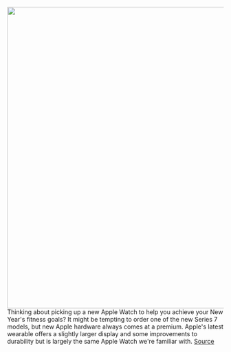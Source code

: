 <img src='https://cdn.vox-cdn.com/thumbor/ssZyGCHX63CJnKVb9xghUSyoKmg=/0x0:2040x1360/1200x800/filters:focal(857x517:1183x843)/cdn.vox-cdn.com/uploads/chorus_image/image/66976956/vpavic_211006_4796_0061.15.jpg' width='700px' /><br/>
Thinking about picking up a new Apple Watch to help you achieve your New Year's fitness goals? It might be tempting to order one of the new Series 7 models, but new Apple hardware always comes at a premium. Apple's latest wearable offers a slightly larger display and some improvements to durability but is largely the same Apple Watch we're familiar with.
<a href='https://www.theverge.com/21289209/best-apple-watch-deals'> Source <a/>